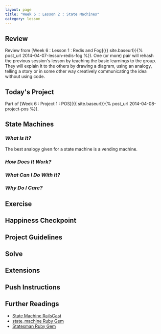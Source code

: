 ```yaml
---
layout: page
title: "Week 6 : Lesson 2 : State Machines"
category: lesson
---
```


## Review

Review from [Week 6 : Lesson 1 : Redis and Fog]({{ site.baseurl}}{% post_url 2014-04-07-lesson-redis-fog %}).  One (or more) pair will rehash the previous session's lesson by teaching the basic learnings to the group.  They will explain it to the others by drawing a diagram, using an analogy, telling a story or in some other way creatively communicating the idea without using code.

## Today's Project<a name="todays-project"></a>

Part of [Week 6 : Project 1 : POS]({{ site.baseurl}}{% post_url 2014-04-08-project-pos %}).

## State Machines

### _What Is It?_

The best analogy given for a state machine is a vending machine.

### _How Does It Work?_

### _What Can I Do With It?_

### _Why Do I Care?_

## Exercise

## Happiness Checkpoint

## Project Guidelines

## Solve

## Extensions

## Push Instructions

## Further Readings

* [State Machine RailsCast](http://railscasts.com/episodes/392-a-tour-of-state-machines)
* [state_machine Ruby Gem](https://github.com/pluginaweek/state_machine)
* [Statesman Ruby Gem](https://gocardless.com/blog/statesman/)

